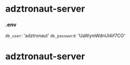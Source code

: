 # adztronaut-server

### .env

`db_user`: 'adztronaut'
`db_password`: 'UaWymWdnUl4if7CO'

# adztronaut-server
